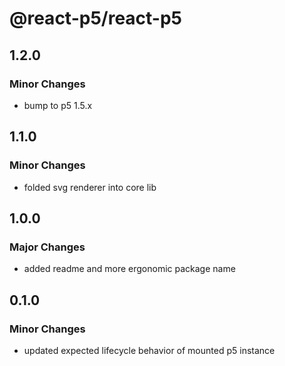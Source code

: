 # @react-p5/react-p5

## 1.2.0

### Minor Changes

- bump to p5 1.5.x

## 1.1.0

### Minor Changes

- folded svg renderer into core lib

## 1.0.0

### Major Changes

- added readme and more ergonomic package name

## 0.1.0

### Minor Changes

- updated expected lifecycle behavior of mounted p5 instance
